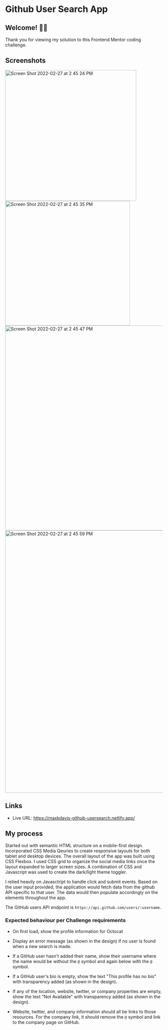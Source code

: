 # Github User Search App

## Welcome! 👋🏻

Thank you for viewing my solution to this Frontend Mentor coding challenge.

## Screenshots

<img width="419" alt="Screen Shot 2022-02-27 at 2 45 24 PM" src="https://user-images.githubusercontent.com/7098417/155899262-538477dd-4cc1-428f-9a47-2c08afcd5b48.png">

<img width="399" alt="Screen Shot 2022-02-27 at 2 45 35 PM" src="https://user-images.githubusercontent.com/7098417/155899263-1670357f-f8d3-478d-b1d5-8f40889caee7.png">

<img width="656" alt="Screen Shot 2022-02-27 at 2 45 47 PM" src="https://user-images.githubusercontent.com/7098417/155899265-bdf60623-3be7-4503-8863-f5493bef755e.png">

<img width="840" alt="Screen Shot 2022-02-27 at 2 45 59 PM" src="https://user-images.githubusercontent.com/7098417/155899268-729d423c-9528-4e64-bed9-9f53b19f9551.png">

## Links

-   Live URL: https://maxkdavis-github-usersearch.netlify.app/

## My process

Started out with semantic HTML structure on a mobile-first design. Incorporated CSS Media Qeuries to create responsive layouts for both tablet and desktop devices. The overall layout of the app was built using CSS Flexbox. I used CSS grid to organize the social media links once the layout expanded to larger screen sizes. A combination of CSS and Javascript was used to create the dark/light theme toggler.

I relied heavily on Javasctript to handle click and submit events. Based on the user input provided, the application would fetch data from the github API specific to that user. The data would then populate accordingly on the elements throughout the app.

The GitHub users API endpoint is `https://api.github.com/users/:username`.

### Expected behaviour per Challenge requirements

-   On first load, show the profile information for Octocat

-   Display an error message (as shown in the design) if no user is found when a new search is made.

-   If a GitHub user hasn't added their name, show their username where the name would be without the `@` symbol and again below with the `@` symbol.

-   If a GitHub user's bio is empty, show the text "This profile has no bio" with transparency added (as shown in the design).

-   If any of the location, website, twitter, or company properties are empty, show the text "Not Available" with transparency added (as shown in the design).

-   Website, twitter, and company information should all be links to those resources. For the company link, it should remove the `@` symbol and link to the company page on GitHub.
